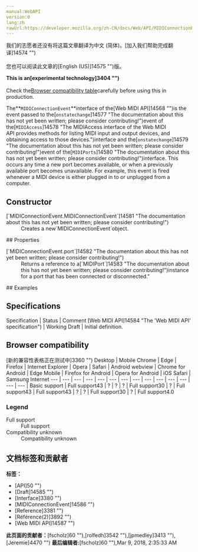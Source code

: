 ```yaml
---
manual:WebAPI
version:0
lang:zh
rawUrl:https://developer.mozilla.org/zh-CN/docs/Web/API/MIDIConnectionEvent
---
```




<bdi>我们的志愿者还没有将这篇文章翻译为<bdi>中文 (简体)</bdi>。[加入我们帮助完成翻译]14574 "")<br></br>您也可以阅读此文章的[English (US)]14575 "")版。</bdi>






**This is an[experimental technology]3404 "")**<br></br>Check the[Browser compatibility table](%2865#Browser_compatibility "")carefully before using this in production.




The**`MIDIConnectionEvent`**interface of the[Web MIDI API]14568 "")is the event passed to the[`onstatechange`]14577 "The documentation about this has not yet been written; please consider contributing!")event of the[`MIDIAccess`]14578 "The MIDIAccess interface of the Web MIDI API provides methods for listing MIDI input and output devices, and obtaining access to those devices.")interface and the[`onstatechange`]14579 "The documentation about this has not yet been written; please consider contributing!")event of the[`MIDIPorts`]14580 "The documentation about this has not yet been written; please consider contributing!")interface. This occurs any time a new port becomes available, or when a previously available port becomes unavailable. For example, this event is fired whenever a MIDI device is either plugged in to or unplugged from a computer.


## Constructor<a name="Constructor"></a>
<dl><dt>[`MIDIConnectionEvent.MIDIConnectionEvent`]14581 "The documentation about this has not yet been written; please consider contributing!")</dt><dd>Creates a new`MIDIConnectionEvent`object.</dd></dl>
## Properties<a name="Properties"></a>
<dl><dt>[`MIDIConnectionEvent.port`]14582 "The documentation about this has not yet been written; please consider contributing!")</dt><dd>Returns a reference to a[`MIDIPort`]14583 "The documentation about this has not yet been written; please consider contributing!")instance for a port that has been connected or disconnected.&quot;</dd></dl>
## Examples<a name="Examples"></a>





## Specifications<a name="Specifications"></a>
Specification | Status | Comment 
[Web MIDI API]14584 "The 'Web MIDI API' specification") | Working Draft | Initial definition. 


## Browser compatibility<a name="Browser_compatibility"></a>
[新的兼容性表格正在测试中<i></i>]3360 "")
<abbr>Desktop<i></i></abbr> | <abbr>Mobile<i></i></abbr> 
<abbr>Chrome<i></i></abbr> | <abbr>Edge<i></i></abbr> | <abbr>Firefox<i></i></abbr> | <abbr>Internet Explorer<i></i></abbr> | <abbr>Opera<i></i></abbr> | <abbr>Safari<i></i></abbr> | <abbr>Android webview<i></i></abbr> | <abbr>Chrome for Android<i></i></abbr> | <abbr>Edge Mobile<i></i></abbr> | <abbr>Firefox for Android<i></i></abbr> | <abbr>Opera for Android<i></i></abbr> | <abbr>iOS Safari<i></i></abbr> | <abbr>Samsung Internet<i></i></abbr> 
 ---  |  ---  |  ---  |  ---  |  ---  |  ---  |  ---  |  ---  |  ---  |  ---  |  ---  |  ---  |  ---  |  ---  | 
Basic support | <abbr>Full support</abbr>43 | <abbr>?</abbr> | <abbr>?</abbr> | <abbr>?</abbr> | <abbr>Full support</abbr>30 | <abbr>?</abbr> | <abbr>Full support</abbr>43 | <abbr>Full support</abbr>43 | <abbr>?</abbr> | <abbr>?</abbr> | <abbr>Full support</abbr>30 | <abbr>?</abbr> | <abbr>Full support</abbr>4.0 


### Legend<a name="Legend"></a>
<dl><dt><abbr>Full support</abbr></dt><dd>Full support</dd><dt><abbr>Compatibility unknown</abbr></dt><dd>Compatibility unknown</dd></dl>




## 文档标签和贡献者
**标签：**
* [API]50 "")
* [Draft]14585 "")
* [Interface]3380 "")
* [MIDIConnectionEvent]14586 "")
* [Reference]3381 "")
* [Référence(2)]3892 "")
* [Web MIDI API]14587 "")

**此页面的贡献者：**[fscholz]60 ""),[rolfedh]3542 ""),[jpmedley]3413 ""),[Jeremie]4470 "")
**最后编辑者:**[fscholz]60 ""),<time>Mar 9, 2018, 2:35:33 AM</time>


